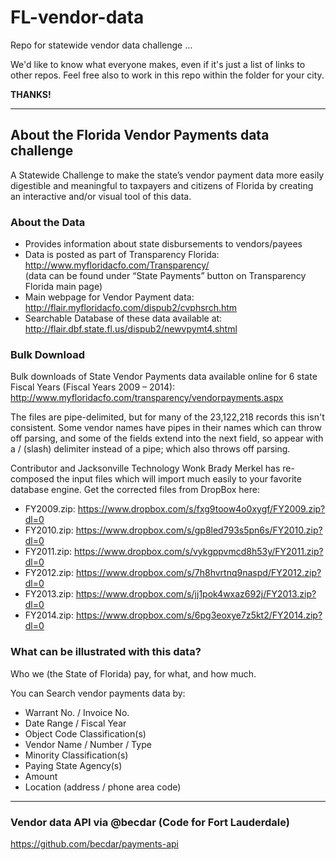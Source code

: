 # FL-vendor-data
Repo for statewide vendor data challenge …

We'd like to know what everyone makes, even if it's just a list of links to other repos.
Feel free also to work in this repo within the folder for your city.

**THANKS!**
_______

## About the Florida Vendor Payments data challenge
A Statewide Challenge to make the state’s vendor payment data more easily digestible and meaningful to taxpayers and citizens of Florida by creating an interactive and/or visual tool of this data.

### About the Data
* Provides information about state disbursements to vendors/payees
* Data is posted as part of Transparency Florida: http://www.myfloridacfo.com/Transparency/  
  (data can be found under “State Payments” button on Transparency Florida main page)
* Main webpage for Vendor Payment data: http://flair.myfloridacfo.com/dispub2/cvphsrch.htm
* Searchable Database of these data available at: http://flair.dbf.state.fl.us/dispub2/newvpymt4.shtml

### Bulk Download
Bulk downloads of State Vendor Payments data available online for 6 state Fiscal Years (Fiscal Years 2009 – 2014): http://www.myfloridacfo.com/transparency/vendorpayments.aspx

The files are pipe-delimited, but for many of the 23,122,218 records this isn't consistent. Some vendor names have pipes in their names which can throw off parsing, and some of the fields extend into the next field, so appear with a / (slash) delimiter instead of a pipe; which also throws off parsing.

Contributor and Jacksonville Technology Wonk Brady Merkel has re-composed the input files which will import much easily to your favorite database engine.
Get the corrected files from DropBox here:
* FY2009.zip: https://www.dropbox.com/s/fxg9toow4o0xygf/FY2009.zip?dl=0
* FY2010.zip: https://www.dropbox.com/s/gp8led793s5pn6s/FY2010.zip?dl=0
* FY2011.zip: https://www.dropbox.com/s/vykgppvmcd8h53y/FY2011.zip?dl=0
* FY2012.zip: https://www.dropbox.com/s/7h8hvrtnq9naspd/FY2012.zip?dl=0
* FY2013.zip: https://www.dropbox.com/s/jj1pok4wxaz692j/FY2013.zip?dl=0
* FY2014.zip: https://www.dropbox.com/s/6pg3eoxye7z5kt2/FY2014.zip?dl=0

### What can be illustrated with this data?
Who we (the State of Florida) pay, for what, and how much.

You can Search vendor payments data by:

* Warrant No. / Invoice No.
* Date Range / Fiscal Year
* Object Code Classification(s) 
* Vendor Name / Number / Type
* Minority Classification(s)
* Paying State Agency(s)
* Amount
* Location (address / phone area code)

____

### Vendor data API via @becdar (Code for Fort Lauderdale)
https://github.com/becdar/payments-api
